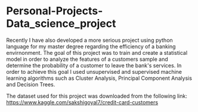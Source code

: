 # Personal-Projects-Data_science_project
Recently I have also developed a more serious project using python language for my master degree regarding the efficiency of a banking envirnonment. 
The goal of this project was to train and create a statistical model in order to analyze the features of a customers sample and determine the probability of a customer to leave the bank's services. In order to achieve this goal I used unsupervised and supervised machine learning algorithms such as Cluster Analysis, Principal Component Analysis and Decision Trees.

The dataset used for this project was downloaded from the following link: https://www.kaggle.com/sakshigoyal7/credit-card-customers
